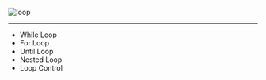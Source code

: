 ![loop](https://user-images.githubusercontent.com/87390353/180616832-6f14d5ee-5b4a-444b-9e24-d6d1e7f07d1d.jpg)

---

- While Loop
- For Loop
- Until Loop
- Nested Loop
- Loop Control

